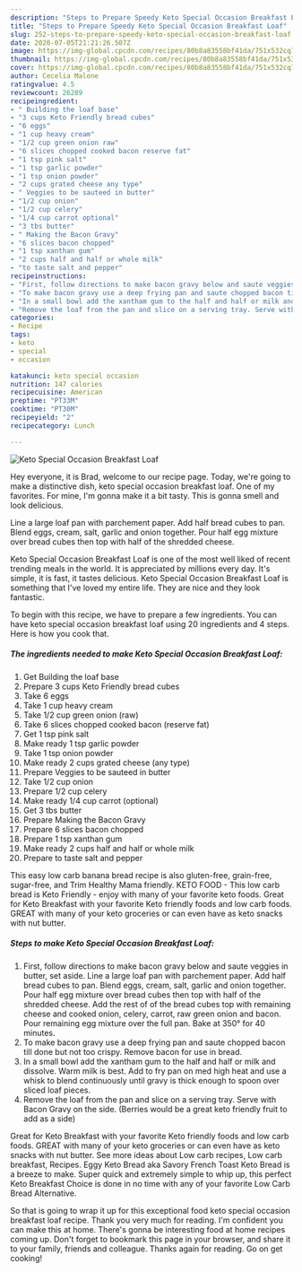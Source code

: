 ```yaml
---
description: "Steps to Prepare Speedy Keto Special Occasion Breakfast Loaf"
title: "Steps to Prepare Speedy Keto Special Occasion Breakfast Loaf"
slug: 252-steps-to-prepare-speedy-keto-special-occasion-breakfast-loaf
date: 2020-07-05T21:21:26.507Z
image: https://img-global.cpcdn.com/recipes/80b8a83558bf41da/751x532cq70/keto-special-occasion-breakfast-loaf-recipe-main-photo.jpg
thumbnail: https://img-global.cpcdn.com/recipes/80b8a83558bf41da/751x532cq70/keto-special-occasion-breakfast-loaf-recipe-main-photo.jpg
cover: https://img-global.cpcdn.com/recipes/80b8a83558bf41da/751x532cq70/keto-special-occasion-breakfast-loaf-recipe-main-photo.jpg
author: Cecelia Malone
ratingvalue: 4.5
reviewcount: 26289
recipeingredient:
- " Building the loaf base"
- "3 cups Keto Friendly bread cubes"
- "6 eggs"
- "1 cup heavy cream"
- "1/2 cup green onion raw"
- "6 slices chopped cooked bacon reserve fat"
- "1 tsp pink salt"
- "1 tsp garlic powder"
- "1 tsp onion powder"
- "2 cups grated cheese any type"
- " Veggies to be sauteed in butter"
- "1/2 cup onion"
- "1/2 cup celery"
- "1/4 cup carrot optional"
- "3 tbs butter"
- " Making the Bacon Gravy"
- "6 slices bacon chopped"
- "1 tsp xanthan gum"
- "2 cups half and half or whole milk"
- "to taste salt and pepper"
recipeinstructions:
- "First, follow directions to make bacon gravy below and saute veggies in butter, set aside. Line a large loaf pan with parchement paper. Add half bread cubes to pan. Blend eggs, cream, salt, garlic and onion together. Pour half egg mixture over bread cubes then top with half of the shredded cheese. Add the rest of of the bread cubes top with remaining cheese and cooked onion, celery, carrot, raw green onion and bacon. Pour remaining egg mixture over the full pan. Bake at 350° for 40 minutes."
- "To make bacon gravy use a deep frying pan and saute chopped bacon till done but not too crispy. Remove bacon for use in bread."
- "In a small bowl add the xantham gum to the half and half or milk and dissolve. Warm milk is best. Add to fry pan on med high heat and use a whisk to blend continuously until gravy is thick enough to spoon over sliced loaf pieces."
- "Remove the loaf from the pan and slice on a serving tray. Serve with Bacon Gravy on the side. (Berries would be a great keto friendly fruit to add as a side)"
categories:
- Recipe
tags:
- keto
- special
- occasion

katakunci: keto special occasion 
nutrition: 147 calories
recipecuisine: American
preptime: "PT33M"
cooktime: "PT30M"
recipeyield: "2"
recipecategory: Lunch

---
```



![Keto Special Occasion Breakfast Loaf](https://img-global.cpcdn.com/recipes/80b8a83558bf41da/751x532cq70/keto-special-occasion-breakfast-loaf-recipe-main-photo.jpg)

Hey everyone, it is Brad, welcome to our recipe page. Today, we're going to make a distinctive dish, keto special occasion breakfast loaf. One of my favorites. For mine, I'm gonna make it a bit tasty. This is gonna smell and look delicious.

Line a large loaf pan with parchement paper. Add half bread cubes to pan. Blend eggs, cream, salt, garlic and onion together. Pour half egg mixture over bread cubes then top with half of the shredded cheese.

Keto Special Occasion Breakfast Loaf is one of the most well liked of recent trending meals in the world. It is appreciated by millions every day. It's simple, it is fast, it tastes delicious. Keto Special Occasion Breakfast Loaf is something that I've loved my entire life. They are nice and they look fantastic.


To begin with this recipe, we have to prepare a few ingredients. You can have keto special occasion breakfast loaf using 20 ingredients and 4 steps. Here is how you cook that.

<!--inarticleads1-->

##### The ingredients needed to make Keto Special Occasion Breakfast Loaf:

1. Get  Building the loaf base
1. Prepare 3 cups Keto Friendly bread cubes
1. Take 6 eggs
1. Take 1 cup heavy cream
1. Take 1/2 cup green onion (raw)
1. Take 6 slices chopped cooked bacon (reserve fat)
1. Get 1 tsp pink salt
1. Make ready 1 tsp garlic powder
1. Take 1 tsp onion powder
1. Make ready 2 cups grated cheese (any type)
1. Prepare  Veggies to be sauteed in butter
1. Take 1/2 cup onion
1. Prepare 1/2 cup celery
1. Make ready 1/4 cup carrot (optional)
1. Get 3 tbs butter
1. Prepare  Making the Bacon Gravy
1. Prepare 6 slices bacon chopped
1. Prepare 1 tsp xanthan gum
1. Make ready 2 cups half and half or whole milk
1. Prepare to taste salt and pepper


This easy low carb banana bread recipe is also gluten-free, grain-free, sugar-free, and Trim Healthy Mama friendly. KETO FOOD - This low carb bread is Keto Friendly - enjoy with many of your favorite keto foods. Great for Keto Breakfast with your favorite Keto friendly foods and low carb foods. GREAT with many of your keto groceries or can even have as keto snacks with nut butter. 

<!--inarticleads2-->

##### Steps to make Keto Special Occasion Breakfast Loaf:

1. First, follow directions to make bacon gravy below and saute veggies in butter, set aside. Line a large loaf pan with parchement paper. Add half bread cubes to pan. Blend eggs, cream, salt, garlic and onion together. Pour half egg mixture over bread cubes then top with half of the shredded cheese. Add the rest of of the bread cubes top with remaining cheese and cooked onion, celery, carrot, raw green onion and bacon. Pour remaining egg mixture over the full pan. Bake at 350° for 40 minutes.
1. To make bacon gravy use a deep frying pan and saute chopped bacon till done but not too crispy. Remove bacon for use in bread.
1. In a small bowl add the xantham gum to the half and half or milk and dissolve. Warm milk is best. Add to fry pan on med high heat and use a whisk to blend continuously until gravy is thick enough to spoon over sliced loaf pieces.
1. Remove the loaf from the pan and slice on a serving tray. Serve with Bacon Gravy on the side. (Berries would be a great keto friendly fruit to add as a side)


Great for Keto Breakfast with your favorite Keto friendly foods and low carb foods. GREAT with many of your keto groceries or can even have as keto snacks with nut butter. See more ideas about Low carb recipes, Low carb breakfast, Recipes. Eggy Keto Bread aka Savory French Toast Keto Bread is a breeze to make. Super quick and extremely simple to whip up, this perfect Keto Breakfast Choice is done in no time with any of your favorite Low Carb Bread Alternative. 

So that is going to wrap it up for this exceptional food keto special occasion breakfast loaf recipe. Thank you very much for reading. I'm confident you can make this at home. There's gonna be interesting food at home recipes coming up. Don't forget to bookmark this page in your browser, and share it to your family, friends and colleague. Thanks again for reading. Go on get cooking!
